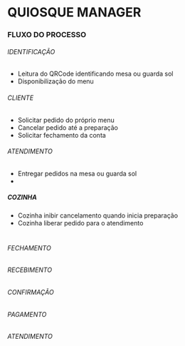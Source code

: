 # QUIOSQUE MANAGER



### FLUXO DO PROCESSO

 ###### IDENTIFICAÇÃO

 - Leitura do QRCode identificando mesa ou guarda sol
 - Disponibilização do menu

###### CLIENTE


 - Solicitar pedido do próprio menu
 - Cancelar pedido até a preparação
 - Solicitar fechamento da conta
 
###### ATENDIMENTO 

 - Entregar pedidos na mesa ou guarda sol
 - 
 
 ##### COZINHA
 
 - Cozinha inibir cancelamento quando inicia preparação
 - Cozinha liberar pedido para o atendimento
#
###### FECHAMENTO

###### RECEBIMENTO

###### CONFIRMAÇÃO

###### PAGAMENTO

###### ATENDIMENTO

